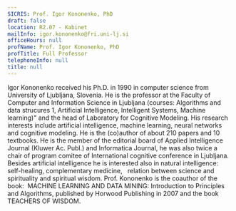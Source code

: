 ```yaml
---
SICRIS: Prof. Igor Kononenko, PhD
draft: false
location: R2.07 - Kabinet
mailInfo: igor.kononenko@fri.uni-lj.si
officeHours: null
profName: Prof. Igor Kononenko, PhD
profTitle: Full Professor
telephoneInfo: null
title: null
---
```



Igor Kononenko received his Ph.D. in 1990 in computer science from University of Ljubljana, Slovenia. He is the professor at the Faculty of Computer and Information Science in Ljubljana (courses: Algorithms and data strucures 1, Artificial Intelligence, Intelligent Systems, Machine learning)" and the head of Laboratory for Cognitive Modeling. His research interests include artificial intelligence, machine learning, neural networks and cognitive modeling. He is the (co)author of about 210 papers and 10 textbooks. He is the member of the editorial board of Applied Intelligence Journal (Kluwer Ac. Publ.) and Informatica Journal, he was also twice a chair of program comitee of International cognitive conference in Ljubljana. Besides artificial intelligence he is interested also in natural intelligence: self-healing, complementary medicine,   relation between science and spirituality and spiritual wisdom.
Prof. Kononenko is the coauthor of the book:  MACHINE LEARNING AND DATA MINING: Introduction to Principles and Algorithms, published by Horwood Publishing in 2007 and the book TEACHERS OF WISDOM.
